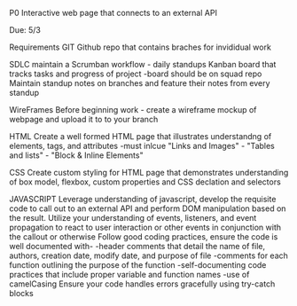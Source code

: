 P0 Interactive web page that connects to an external API

Due: 5/3

Requirements 
GIT
Github repo that contains braches for invididual work

SDLC
maintain a Scrumban workflow - daily standups 
Kanban board that tracks tasks and progress of project
    -board should be on squad repo
Maintain standup notes on branches and feature their notes from every standup

WireFrames 
Before beginning work - create a wireframe mockup of webpage and upload it to to your branch

HTML
Create a well formed HTML page that illustrates understandng of elements, tags, and attributes
    -must inlcue "Links and Images" - "Tables and lists" - "Block & Inline Elements"

CSS
Create custom styling for HTML page that demonstrates understanding of box model, flexbox, custom properties and CSS declation and selectors 

JAVASCRIPT 
Leverage understanding of javascript, develop the requisite code to call out to an external API and perform DOM manipulation based on the result.
Utilize your understanding of events, listeners, and event propagation to react to user interaction or other events in conjunction with the callout or otherwise
Follow good coding practices, ensure the code is well documented with-
    -header comments that detail the name of file, authors, creation date, modify date, and purpose of file
    -comments for each function outlining the purpose of the function
    -self-documenting code practices that include proper variable and function names
    -use of camelCasing
Ensure your code handles errors gracefully using try-catch blocks